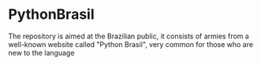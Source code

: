 # PythonBrasil
The repository is aimed at the Brazilian public, it consists of armies from a well-known website called "Python Brasil", very common for those who are new to the language
